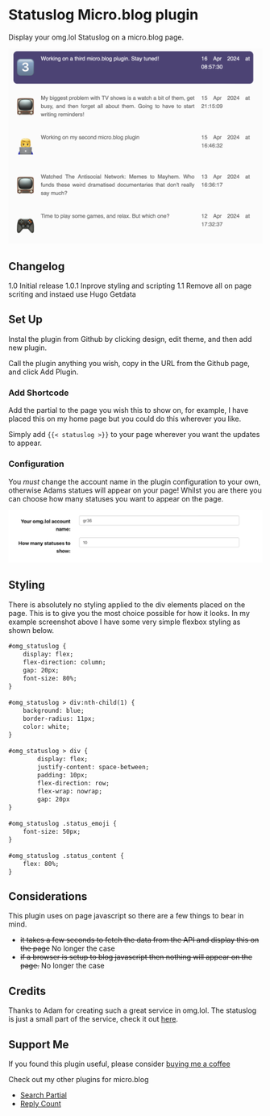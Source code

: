 # Statuslog Micro.blog plugin
Display your omg.lol Statuslog on a micro.blog page.

![](https://github.com/gr36/status-log/raw/main/docs/nowpage.png)

## Changelog
1.0 Initial release
1.0.1 Inprove styling and scripting
1.1 Remove all on page scriting and instaed use Hugo Getdata

## Set Up
Instal the plugin from Github by clicking design, edit theme, and then add new plugin.

Call the plugin anything you wish, copy in the URL from the Github page, and click Add Plugin.

### Add Shortcode
Add the partial to the page you wish this to show on, for example, I have placed this on my home page but you could do this wherever you like.

Simply add ```{{< statuslog >}}``` to your page wherever you want the updates to appear.

### Configuration

You *must* change the account name in the plugin configuration to your own, otherwise Adams statues will appear on your page! Whilst you are there you can choose how many statuses you want to appear on the page.

![](https://github.com/gr36/status-log/raw/main/docs/config.png)

## Styling
There is absolutely no styling applied to the div elements placed on the page. This is to give you the most choice possible for how it looks. In my example screenshot above I have some very simple flexbox styling as shown below.

```
#omg_statuslog {
    display: flex;
    flex-direction: column;
    gap: 20px;
    font-size: 80%;
}

#omg_statuslog > div:nth-child(1) {
    background: blue;
    border-radius: 11px;
    color: white; 
}

#omg_statuslog > div {
        display: flex;
        justify-content: space-between;
        padding: 10px;
        flex-direction: row;
        flex-wrap: nowrap;
        gap: 20px
}

#omg_statuslog .status_emoji {
    font-size: 50px;
}

#omg_statuslog .status_content {
    flex: 80%;
}
```

## Considerations
This plugin uses on page javascript so there are a few things to bear in mind.
- ~~it takes a few seconds to fetch the data from the API and display this on the page~~ No longer the case
- ~~if a browser is setup to blog javascript then nothing will appear on the page.~~ No longer the case

## Credits
Thanks to Adam for creating such a great service in omg.lol. The statuslog is just a small part of the service, check it out [here](https://home.omg.lol).

## Support Me
If you found this plugin useful, please consider [buying me a coffee](https://www.buymeacoffee.com/gregmorris)

Check out my other plugins for micro.blog
- [Search Partial](https://github.com/gr36/search-partial)
- [Reply Count](https://github.com/gr36/reply-count/)
